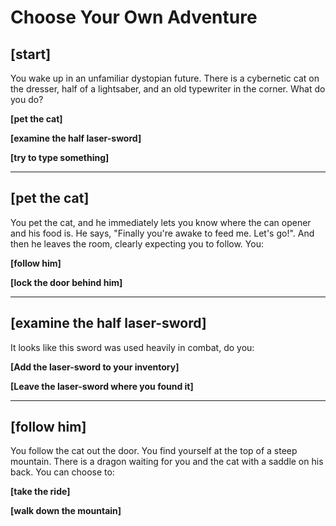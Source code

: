 # Choose Your Own Adventure

## [start]
You wake up in an unfamiliar dystopian future. There is a cybernetic cat on the dresser, half of a lightsaber, and an old typewriter in the corner. What do you do?

**[pet the cat]**

**[examine the half laser-sword]**

**[try to type something]**

---

## [pet the cat]
You pet the cat, and he immediately lets you know where the can opener and his food is. He says, "Finally you're awake to feed me. Let's go!". And then he leaves the room, clearly expecting you to follow. You:

**[follow him]**

**[lock the door behind him]**

---

## [examine the half laser-sword]
It looks like this sword was used heavily in combat, do you:

**[Add the laser-sword to your inventory]**

**[Leave the laser-sword where you found it]**

---

## [follow him]

You follow the cat out the door. You find yourself at the top of a steep mountain. There is a dragon waiting for you and the cat with a saddle on his back. You can choose to:

**[take the ride]**

**[walk down the mountain]**
